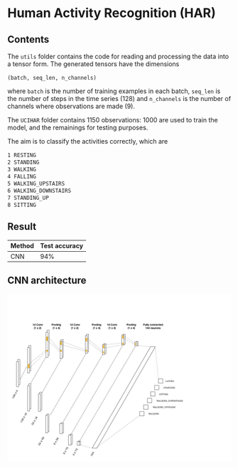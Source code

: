# Human Activity Recognition (HAR)

## Contents

The `utils` folder contains the code for reading and processing the data into a tensor form. The generated tensors
have the dimensions

```
(batch, seq_len, n_channels)
```

where `batch` is the number of training examples in each batch, `seq_len` is the number of steps in the time series (128) and
`n_channels` is the number of channels where observations are made (9). 

The `UCIHAR` folder contains 1150 observations: 1000 are used to train the model, and the remainings for testing purposes. 

The aim is to classify the activities correctly, which are

```
1 RESTING
2 STANDING
3 WALKING
4 FALLING
5 WALKING_UPSTAIRS
6 WALKING_DOWNSTAIRS
7 STANDING_UP
8 SITTING
```

## Result

Method   | Test accuracy
------   | -------------
CNN      | 94%

## CNN architecture
![title](img/HAR_cnn.png)
